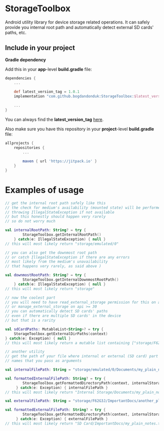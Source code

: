 
# StorageToolbox

Android utility library for device storage related operations. It can safely provide you internal root path and automatically detect external SD cards' paths, etc.
  
## Include in your project  
**Gradle dependency**  
  
Add this in your **app**-level **build.gradle** file:  
```groovy
dependencies {  
	...  
  
	def latest_version_tag = 1.0.1
	implementation "com.github.bogdandonduk:StorageToolbox:$latest_version_tag"  
  
	...  
}  
```  
You can always find the **latest_version_tag** [here](https://github.com/bogdandonduk/StorageToolbox/releases).  
  
Also make sure you have this repository in your **project**-level **build.gradle** file:  
```groovy  
allprojects {  
	repositories {  
		...  
  
		maven { url 'https://jitpack.io' }  
	}  
}  
```  

# Examples of usage
```kotlin 
// get the internal root path safely like this
// the check for medium's availability (mounted state) will be performed
// throwing IllegalStateException if not available
// but this honestly should happen very rarely
// so do not worry much

val internalRootPath: String? = try {
		StorageToolbox.getInternalRootPath()
	} catch(e: IllegalStateException) { null }
// this will most likely return "storage/emulated/0"

// you can also get the downmost root path
// or catch IllegalStateException if there are any errors
// most likely from the medium's unavailability
// that happens very rarely, as said above )

val downmostRootPath: String? = try {
		StorageToolbox.getInternalDownmostRootPath()
	} catch(e: IllegalStateException) { null }
// this will most likely return "storage"

// now the coolest part
// you will need to have read_external_storage permission for this on api < 30
// or manage_external_storage on api >= 30
// you can automatically detect SD cards' paths
// even if there are multiple SD cards' in the device
// but that is a rarity

val sdCardPaths: MutableList<String>? = try {
	StorageToolbox.getExternalDirPaths(context)
} catch(e: Exception) { null }
// this will most likely return a mutable list containing ["storage/F62G3J/"]

// another utility
// get the path of your file where internal or external (SD card) part is replaced by more user-friendly markers
// names that you pass as arguments

val internalFilePath: String = "storage/emulated/0/Documents/my_plain_notes.txt"

val formattedInternalFilePath: String? = try {
		StorageToolbox.getFormattedDirectoryPath(context, internalStorageName = "Internal Storage", externalStorageName = "SD Card")
	 } catch(e: Exception) { internalFilePath }
// this will most likely return "Internal Storage/Documents/my_plain_notes.txt"

val externalFilePath: String = "storage/F62G3J/ImportantDocs/another_plain_notes.txt"

val formattedExternalFilePath: String? = try {
		StorageToolbox.getFormattedDirectoryPath(context, internalStorageName = "Internal Storage", externalStorageName = "SD Card")
	 } catch(e: Exception) { externalFilePath }
// this will most likely return "SD Card/ImportantDocs/my_plain_notes.txt"
```
